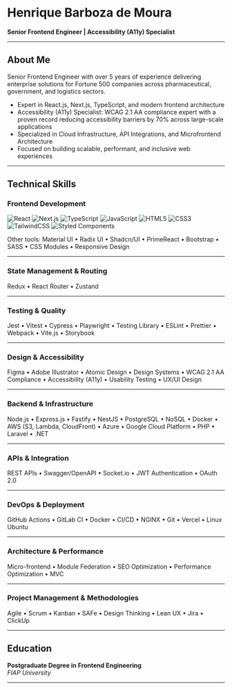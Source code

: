 # Henrique Barboza de Moura  

**Senior Frontend Engineer | Accessibility (A11y) Specialist**  

---

## About Me  
Senior Frontend Engineer with over 5 years of experience delivering enterprise solutions for Fortune 500 companies across pharmaceutical, government, and logistics sectors.  

- Expert in React.js, Next.js, TypeScript, and modern frontend architecture  
- Accessibility (A11y) Specialist: WCAG 2.1 AA compliance expert with a proven record reducing accessibility barriers by 70% across large-scale applications  
- Specialized in Cloud Infrastructure, API Integrations, and Microfrontend Architecture  
- Focused on building scalable, performant, and inclusive web experiences  

---

## Technical Skills  

### Frontend Development  
![React](https://img.shields.io/badge/React-20232A?style=flat&logo=react&logoColor=61DAFB) 
![Next.js](https://img.shields.io/badge/Next.js-000000?style=flat&logo=next.js&logoColor=white) 
![TypeScript](https://img.shields.io/badge/TypeScript-007ACC?style=flat&logo=typescript&logoColor=white) 
![JavaScript](https://img.shields.io/badge/JavaScript-ES6+-F7DF1E?style=flat&logo=javascript&logoColor=black) 
![HTML5](https://img.shields.io/badge/HTML5-E34F26?style=flat&logo=html5&logoColor=white) 
![CSS3](https://img.shields.io/badge/CSS3-1572B6?style=flat&logo=css3&logoColor=white) 
![TailwindCSS](https://img.shields.io/badge/TailwindCSS-06B6D4?style=flat&logo=tailwindcss&logoColor=white) 
![Styled Components](https://img.shields.io/badge/Styled--Components-DB7093?style=flat&logo=styled-components&logoColor=white)  

Other tools: Material UI • Radix UI • Shadcn/UI • PrimeReact • Bootstrap • SASS • CSS Modules • Responsive Design  

---

### State Management & Routing  
Redux • React Router • Zustand  

---

### Testing & Quality  
Jest • Vitest • Cypress • Playwright • Testing Library • ESLint • Prettier • Webpack • Vite.js • Storybook  

---

### Design & Accessibility  
Figma • Adobe Illustrator • Atomic Design • Design Systems • WCAG 2.1 AA Compliance • Accessibility (A11y) • Usability Testing • UX/UI Design  

---

### Backend & Infrastructure  
Node.js • Express.js • Fastify • NestJS • PostgreSQL • NoSQL • Docker • AWS (S3, Lambda, CloudFront) • Azure • Google Cloud Platform • PHP • Laravel • .NET  

---

### APIs & Integration  
REST APIs • Swagger/OpenAPI • Socket.io • JWT Authentication • OAuth 2.0  

---

### DevOps & Deployment  
GitHub Actions • GitLab CI • Docker • CI/CD • NGINX • Git • Vercel • Linux Ubuntu  

---

### Architecture & Performance  
Micro-frontend • Module Federation • SEO Optimization • Performance Optimization • MVC  

---

### Project Management & Methodologies  
Agile • Scrum • Kanban • SAFe • Design Thinking • Lean UX • Jira • ClickUp  

---

## Education  
**Postgraduate Degree in Frontend Engineering**  
_FIAP University_  

---
